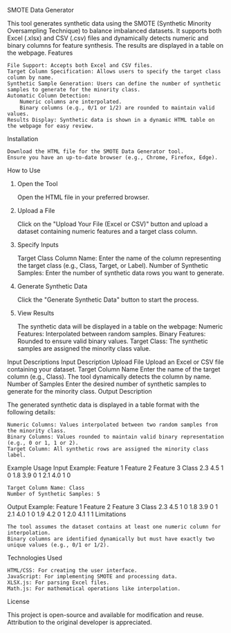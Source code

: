 SMOTE Data Generator

This tool generates synthetic data using the SMOTE (Synthetic Minority Oversampling Technique) to balance imbalanced datasets. It supports both Excel (.xlsx) and CSV (.csv) files and dynamically detects numeric and binary columns for feature synthesis. The results are displayed in a table on the webpage.
Features

    File Support: Accepts both Excel and CSV files.
    Target Column Specification: Allows users to specify the target class column by name.
    Synthetic Sample Generation: Users can define the number of synthetic samples to generate for the minority class.
    Automatic Column Detection:
        Numeric columns are interpolated.
        Binary columns (e.g., 0/1 or 1/2) are rounded to maintain valid values.
    Results Display: Synthetic data is shown in a dynamic HTML table on the webpage for easy review.

Installation

    Download the HTML file for the SMOTE Data Generator tool.
    Ensure you have an up-to-date browser (e.g., Chrome, Firefox, Edge).

How to Use
1. Open the Tool

    Open the HTML file in your preferred browser.

2. Upload a File

    Click on the "Upload Your File (Excel or CSV)" button and upload a dataset containing numeric features and a target class column.

3. Specify Inputs

    Target Class Column Name: Enter the name of the column representing the target class (e.g., Class, Target, or Label).
    Number of Synthetic Samples: Enter the number of synthetic data rows you want to generate.

4. Generate Synthetic Data

    Click the "Generate Synthetic Data" button to start the process.

5. View Results

    The synthetic data will be displayed in a table on the webpage:
        Numeric Features: Interpolated between random samples.
        Binary Features: Rounded to ensure valid binary values.
        Target Class: The synthetic samples are assigned the minority class value.

Input Descriptions
Input	Description
Upload File	Upload an Excel or CSV file containing your dataset.
Target Column Name	Enter the name of the target column (e.g., Class). The tool dynamically detects the column by name.
Number of Samples	Enter the desired number of synthetic samples to generate for the minority class.
Output Description

The generated synthetic data is displayed in a table format with the following details:

    Numeric Columns: Values interpolated between two random samples from the minority class.
    Binary Columns: Values rounded to maintain valid binary representation (e.g., 0 or 1, 1 or 2).
    Target Column: All synthetic rows are assigned the minority class label.

Example Usage
Input Example:
Feature 1	Feature 2	Feature 3	Class
2.3	4.5	1	0
1.8	3.9	0	1
2.1	4.0	1	0

    Target Column Name: Class
    Number of Synthetic Samples: 5

Output Example:
Feature 1	Feature 2	Feature 3	Class
2.3	4.5	1	0
1.8	3.9	0	1
2.1	4.0	1	0
1.9	4.2	0	1
2.0	4.1	1	1
Limitations

    The tool assumes the dataset contains at least one numeric column for interpolation.
    Binary columns are identified dynamically but must have exactly two unique values (e.g., 0/1 or 1/2).

Technologies Used

    HTML/CSS: For creating the user interface.
    JavaScript: For implementing SMOTE and processing data.
    XLSX.js: For parsing Excel files.
    Math.js: For mathematical operations like interpolation.

License

This project is open-source and available for modification and reuse. Attribution to the original developer is appreciated.
